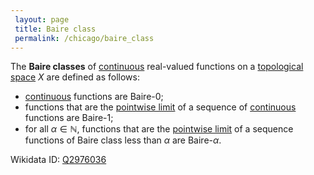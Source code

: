```yaml
---
 layout: page
 title: Baire class
 permalink: /chicago/baire_class
---
```

The **Baire classes** of [continuous](https://defsmath.github.io/DefsMath/continuous) real-valued functions on a [topological space](https://defsmath.github.io/DefsMath/topological_space) $X$ are defined as follows:
- [continuous](https://defsmath.github.io/DefsMath/continuous) functions are Baire-0;
- functions that are the [pointwise limit](https://defsmath.github.io/DefsMath/pointwise_convergence) of a sequence of [continuous](https://defsmath.github.io/DefsMath/continuous) functions are Baire-1;
- for all $\alpha \in \mathbb N$, functions that are the [pointwise limit](https://defsmath.github.io/DefsMath/######################pointwise_limit) of a sequence functions of Baire class less than $\alpha$ are Baire-$\alpha$.


Wikidata ID: [Q2976036](https://www.wikidata.org/wiki/Q2976036)